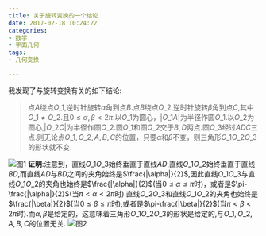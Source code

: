 ```yaml
---
title: 关于旋转变换的一个结论
date: 2017-02-18 10:24:22
categories:
- 数学
- 平面几何
tags:
- 几何变换

---
```

我发现了与旋转变换有关的如下结论:

> 点$A$绕点$O\_1$,逆时针旋转$\alpha$角到点$B$.点$B$绕点$O\_2$,逆时针旋转$\beta$角到点$C$,其中$O\_1\neq O\_2$.且$0\leq \alpha,\beta<2\pi$.以$O\_{1}$为圆心，$|O\_1A|$为半径作圆$O\_1$.以$O\_2$为圆心,$|O\_2C|$为半径作圆$O\_2$.圆$O\_1$和圆$O\_2$交于$B,D$两点.圆$O\_3$经过$ADC$三点.则无论点$O\_1,O\_2,A,B,C$的位置，只要$\alpha$和$\beta$不变，则三角形$O\_1O\_2O\_3$的形状就不变.

![图1](/img/关于旋转变换的一个结论-1.png)
**证明**:注意到，直线$O\_1O\_3$始终垂直于直线$AD$,直线$O\_1O\_2$始终垂直于直线$BD$,而直线$AD$与$BD$之间的夹角始终是$\frac{|\alpha|}{2}$,因此直线$O\_1O\_3$与直线$O\_1O\_2$的夹角也始终是$\frac{|\alpha|}{2}$(当$0\leq \alpha\leq\pi$时)，或者是$\pi-\frac{|\alpha|}{2}$(当$\pi<\alpha<2\pi$时).直线$O\_2O\_3$和直线$O\_1O\_2$的夹角也始终是$\frac{|\beta|}{2}$(当$0\leq\beta\leq \pi$时),或者是$\pi-\frac{|\beta|}{2}$(当$\pi<\beta<2\pi$时).而$\alpha,\beta$是给定的，这意味着三角形$O\_1O\_2O\_3$的形状是给定的,与$O\_1,O\_2,A,B,C$的位置无关.
![图2](/img/关于旋转变换的一个结论-2.png)